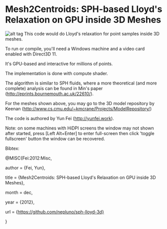 # Mesh2Centroids: SPH-based Lloyd's Relaxation on GPU inside 3D Meshes
![alt tag](http://www.columbia.edu/~yf2320/lloyd.jpg)
This code would do Lloyd's relaxation for point samples inside 3D meshes. 

To run or compile, you'll need a Windows machine and a video card enabled with Direct3D 11. 

It's GPU-based and interactive for millions of points. 

The implementation is done with compute shader. 

The algorithm is similar to SPH fluids, where a more theoretical (and more complete) analysis can be found in Min's paper (http://eprints.bournemouth.ac.uk/22610/).

For the meshes shown above, you may go to the 3D model repository by Keenan (http://www.cs.cmu.edu/~kmcrane/Projects/ModelRepository/)

The code is authored by Yun Fei (http://yunfei.work).

Note: on some machines with HiDPI screens the window may not shown after started, press [Left Alt+Enter] to enter full-screen then click 'toggle fullscreen' button the window can be recovered. 

Bibtex:

@MISC{Fei:2012:Misc,

author = {Fei, Yun},

title = {Mesh2Centroids: SPH-based Lloyd's Relaxation on GPU inside 3D Meshes},

month = dec,

year = {2012},

url = {https://github.com/nepluno/sph-lloyd-3d}

}